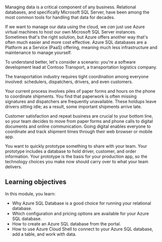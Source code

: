 Managing data is a critical component of any business. Relational databases, and specifically Microsoft SQL Server, have been among the most common tools for handling that data for decades. 

If we want to manage our data using the cloud, we _can_ just use Azure virtual machines to host our own Microsoft SQL Server instances. Sometimes that's the right solution, but Azure offers another way that's often much easier and more cost effective. Azure SQL databases are a Platform as a Service (PaaS) offering, meaning much less infrastructure and maintenance to manage yourself.

To understand better, let's consider a scenario: you're a software development lead at Contoso Transport, a transportation logistics company.

The transportation industry requires tight coordination among everyone involved: schedulers, dispatchers, drivers, and even customers.

Your current process involves piles of paper forms and hours on the phone to coordinate shipments. You find that paperwork is often missing signatures and dispatchers are frequently unavailable. These holdups leave drivers sitting idle; as a result, some important shipments arrive late.

Customer satisfaction and repeat business are crucial to your bottom line, so your team decides to move from paper forms and phone calls to digital documents and online communication. Going digital enables everyone to coordinate and track shipment times through their web browser or mobile app.

You want to quickly prototype something to share with your team. Your prototype includes a database to hold driver, customer, and order information. Your prototype is the basis for your production app, so the technology choices you make now should carry over to what your team delivers.

## Learning objectives

In this module, you learn:

- Why Azure SQL Database is a good choice for running your relational database.
- Which configuration and pricing options are available for your Azure SQL database.
- How to create an Azure SQL database from the portal.
- How to use Azure Cloud Shell to connect to your Azure SQL database, add a table, and work with data.
